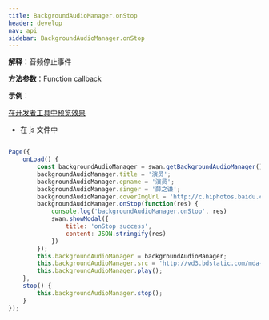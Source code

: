 ```yaml
---
title: BackgroundAudioManager.onStop
header: develop
nav: api
sidebar: BackgroundAudioManager.onStop
---
```



**解释**：音频停止事件

**方法参数**：Function callback

**示例**：

<a href="swanide://fragment/a8eb1bdd1b9370283d8ab70418213a711573423983357" title="在开发者工具中预览效果" target="_self">在开发者工具中预览效果</a>

* 在 js 文件中

```javascript

Page({
    onLoad() {
        const backgroundAudioManager = swan.getBackgroundAudioManager();
        backgroundAudioManager.title = '演员';
        backgroundAudioManager.epname = '演员';
        backgroundAudioManager.singer = '薛之谦';
        backgroundAudioManager.coverImgUrl = 'http://c.hiphotos.baidu.com/super/pic/item/8b13632762d0f703e34c0f6304fa513d2797c597.jpg';
        backgroundAudioManager.onStop(function(res) {
            console.log('backgroundAudioManager.onStop', res)
            swan.showModal({
                title: 'onStop success',
                content: JSON.stringify(res)
            })
        });
        this.backgroundAudioManager = backgroundAudioManager;
        this.backgroundAudioManager.src = 'http://vd3.bdstatic.com/mda-ic7mxzt5cvz6f4y5/mda-ic7mxzt5cvz6f4y5.mp3';
        this.backgroundAudioManager.play();
    },
    stop() {
        this.backgroundAudioManager.stop(); 
    }
});

```
 
